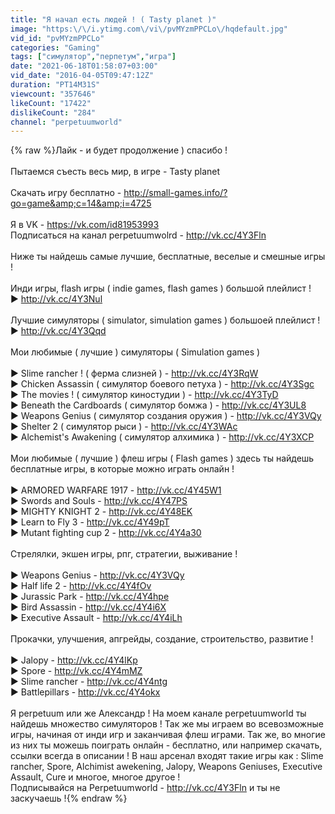 ```yaml
---
title: "Я начал есть людей ! ( Tasty planet )"
image: "https:\/\/i.ytimg.com\/vi\/pvMYzmPPCLo\/hqdefault.jpg"
vid_id: "pvMYzmPPCLo"
categories: "Gaming"
tags: ["симулятор","перпетум","игра"]
date: "2021-06-18T01:58:07+03:00"
vid_date: "2016-04-05T09:47:12Z"
duration: "PT14M31S"
viewcount: "357646"
likeCount: "17422"
dislikeCount: "284"
channel: "perpetuumworld"
---
```

{% raw %}Лайк - и будет продолжение ) спасибо !<br /><br />Пытаемся съесть весь мир, в игре  - Tasty planet<br /><br />Cкачать игру бесплатно - <a rel="nofollow" target="blank" href="http://small-games.info/?go=game&amp;c=14&amp;i=4725">http://small-games.info/?go=game&amp;c=14&amp;i=4725</a><br /><br />Я в VK - <a rel="nofollow" target="blank" href="https://vk.com/id81953993">https://vk.com/id81953993</a><br />Подписаться на канал perpetuumwolrd -  <a rel="nofollow" target="blank" href="http://vk.cc/4Y3Fln">http://vk.cc/4Y3Fln</a><br /><br />Ниже ты найдешь самые лучшие, бесплатные, веселые и смешные игры !<br /><br />Инди игры, flash игры ( indie games, flash games ) большой плейлист !<br />▶ <a rel="nofollow" target="blank" href="http://vk.cc/4Y3Nul">http://vk.cc/4Y3Nul</a><br /><br />Лучшие симуляторы ( simulator, simulation games ) большоей плейлист !<br />▶ <a rel="nofollow" target="blank" href="http://vk.cc/4Y3Qqd">http://vk.cc/4Y3Qqd</a><br /><br />Мои любимые ( лучшие ) симуляторы ( Simulation games )<br /> <br />▶ Slime rancher ! ( ферма слизней ) - <a rel="nofollow" target="blank" href="http://vk.cc/4Y3RqW">http://vk.cc/4Y3RqW</a><br />▶ Chicken Assassin ( симулятор боевого петуха ) - <a rel="nofollow" target="blank" href="http://vk.cc/4Y3Sgc">http://vk.cc/4Y3Sgc</a><br />▶ The movies ! ( симулятор киностудии ) - <a rel="nofollow" target="blank" href="http://vk.cc/4Y3TyD">http://vk.cc/4Y3TyD</a><br />▶ Beneath the Cardboards ( симулятор бомжа ) - <a rel="nofollow" target="blank" href="http://vk.cc/4Y3UL8">http://vk.cc/4Y3UL8</a><br />▶ Weapons Genius ( симулятор создания оружия ) - <a rel="nofollow" target="blank" href="http://vk.cc/4Y3VQy">http://vk.cc/4Y3VQy</a><br />▶ Shelter 2 ( симулятор рыси ) - <a rel="nofollow" target="blank" href="http://vk.cc/4Y3WAc">http://vk.cc/4Y3WAc</a><br />▶ Alchemist's Awakening ( симулятор алхимика ) - <a rel="nofollow" target="blank" href="http://vk.cc/4Y3XCP">http://vk.cc/4Y3XCP</a><br /><br />Мои любимые ( лучшие ) флеш игры ( Flash games ) здесь ты найдешь бесплатные игры, в которые можно играть онлайн !<br /><br />▶ ARMORED WARFARE 1917 - <a rel="nofollow" target="blank" href="http://vk.cc/4Y45W1">http://vk.cc/4Y45W1</a><br />▶ Swords and Souls - <a rel="nofollow" target="blank" href="http://vk.cc/4Y47PS">http://vk.cc/4Y47PS</a><br />▶ MIGHTY KNIGHT 2 - <a rel="nofollow" target="blank" href="http://vk.cc/4Y48EK">http://vk.cc/4Y48EK</a><br />▶ Learn to Fly 3 - <a rel="nofollow" target="blank" href="http://vk.cc/4Y49pT">http://vk.cc/4Y49pT</a><br />▶ Mutant fighting cup 2 - <a rel="nofollow" target="blank" href="http://vk.cc/4Y4a30">http://vk.cc/4Y4a30</a><br /><br />Стрелялки, экшен игры, рпг, стратегии, выживание !<br /><br />▶ Weapons Genius - <a rel="nofollow" target="blank" href="http://vk.cc/4Y3VQy">http://vk.cc/4Y3VQy</a><br />▶ Half life 2 - <a rel="nofollow" target="blank" href="http://vk.cc/4Y4fOv">http://vk.cc/4Y4fOv</a><br />▶ Jurassic Park - <a rel="nofollow" target="blank" href="http://vk.cc/4Y4hpe">http://vk.cc/4Y4hpe</a><br />▶  Bird Assassin - <a rel="nofollow" target="blank" href="http://vk.cc/4Y4i6X">http://vk.cc/4Y4i6X</a><br />▶ Executive Assault - <a rel="nofollow" target="blank" href="http://vk.cc/4Y4iLh">http://vk.cc/4Y4iLh</a><br /><br />Прокачки, улучшения, апгрейды, создание, строительство, развитие !<br /><br />▶ Jalopy - <a rel="nofollow" target="blank" href="http://vk.cc/4Y4lKp">http://vk.cc/4Y4lKp</a><br />▶ Spore - <a rel="nofollow" target="blank" href="http://vk.cc/4Y4mMZ">http://vk.cc/4Y4mMZ</a><br />▶ Slime rancher - <a rel="nofollow" target="blank" href="http://vk.cc/4Y4ntg">http://vk.cc/4Y4ntg</a><br />▶ Battlepillars - <a rel="nofollow" target="blank" href="http://vk.cc/4Y4okx">http://vk.cc/4Y4okx</a><br /><br />Я perpetuum или же Александр ! На моем канале perpetuumworld ты найдешь множество симуляторов ! Так же мы играем во всевозможные игры, начиная от инди игр и заканчивая флеш играми. Так же, во многие из них ты можешь поиграть онлайн - бесплатно, или например скачать, ссылки всегда в описании ! В наш арсенал входят такие игры как : Slime rancher,  Spore, Alchimist awekening, Jalopy, Weapons Geniuses, Executive Assault, Cure и многое, многое другое ! <br />Подписывайся на Perpetuumworld -  <a rel="nofollow" target="blank" href="http://vk.cc/4Y3Fln">http://vk.cc/4Y3Fln</a> и ты не заскучаешь !{% endraw %}
